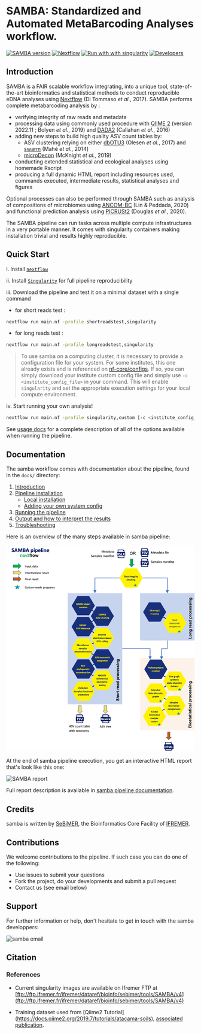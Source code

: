 # **SAMBA: Standardized and Automated MetaBarcoding Analyses workflow**.

[![SAMBA version](https://img.shields.io/badge/samba%20version-v4.0.0-red?labelColor=000000)](https://gitlab.ifremer.fr/bioinfo/SAMBA-nextflow)
[![Nextflow](https://img.shields.io/badge/nextflow-%E2%89%A522.10.0-23aa62.svg?labelColor=000000)](https://www.nextflow.io/)
[![Run with with singularity](https://img.shields.io/badge/run%20with-singularity-1d355c.svg?labelColor=000000)](https://sylabs.io/docs/)
[![Developers](https://img.shields.io/badge/Developers-SeBiMER-yellow?labelColor=000000)](https://ifremer-bioinformatics.github.io/)

## Introduction

SAMBA is a FAIR scalable workflow integrating, into a unique tool, state-of-the-art bioinformatics and statistical methods to conduct reproducible eDNA analyses using [Nextflow](https://www.nextflow.io) (Di Tommaso *et al.*, 2017). SAMBA performs complete metabarcoding analysis by :
- verifying integrity of raw reads and metadata
- processing data using commonly used procedure with [QIIME 2](https://qiime2.org/) (version 2022.11 ; Bolyen *et al.*, 2019) and [DADA2](https://docs.qiime2.org/2022.11/plugins/available/dada2/?highlight=dada2) (Callahan *et al.*, 2016)
- adding new steps to build high quality ASV count tables by:
    - ASV clustering relying on either [dbOTU3](https://github.com/swo/dbotu3) (Olesen *et al.*, 2017) and [swarm](https://github.com/torognes/swarm) (Mahé *et al.*, 2014]
    - [microDecon](https://github.com/donaldtmcknight/microDecon) (McKnight *et al.*, 2019)
- conducting extended statistical and ecological analyses using homemade Rscript
- producing a full dynamic HTML report including resources used, commands executed, intermediate results, statistical analyses and figures

Optional processes can also be performed through SAMBA such as analysis of compositions of microbiomes using [ANCOM-BC](https://bioconductor.org/packages/devel/bioc/vignettes/ANCOMBC/inst/doc/ANCOMBC.html) (Lin & Peddada, 2020) and functional prediction analysis using [PICRUSt2](https://github.com/picrust/picrust2) (Douglas *et al.*, 2020). 

The SAMBA pipeline can run tasks across multiple compute infrastructures in a very portable manner. It comes with singularity containers making installation trivial and results highly reproducible.

## Quick Start

i. Install [`nextflow`](https://www.nextflow.io/docs/latest/getstarted.html#installation)

ii. Install [`Singularity`](https://www.sylabs.io/guides/3.0/user-guide/) for full pipeline reproducibility

iii. Download the pipeline and test it on a minimal dataset with a single command

* for short reads test :
```bash
nextflow run main.nf -profile shortreadstest,singularity
```

* for long reads test :
```bash
nextflow run main.nf -profile longreadstest,singularity
```

> To use samba on a computing cluster, it is necessary to provide a configuration file for your system. For some institutes, this one already exists and is referenced on [nf-core/configs](https://github.com/nf-core/configs#documentation). If so, you can simply download your institute custom config file and simply use `-c <institute_config_file>` in your command. This will enable `singularity` and set the appropriate execution settings for your local compute environment.

iv. Start running your own analysis!

```bash
nextflow run main.nf -profile singularity,custom [-c <institute_config_file>]
```

See [usage docs](docs/usage.md) for a complete description of all of the options available when running the pipeline.

## Documentation

The samba workflow comes with documentation about the pipeline, found in the `docs/` directory:

1. [Introduction](docs/usage.md#introduction)
2. [Pipeline installation](docs/usage.md#install-the-pipeline)
    * [Local installation](docs/usage.md#local-installation)
    * [Adding your own system config](docs/usage.md#your-own-config)
3. [Running the pipeline](docs/usage.md#running-the-pipeline)
4. [Output and how to interpret the results](docs/output.md)
5. [Troubleshooting](docs/troubleshooting.md)

Here is an overview of the many steps available in samba pipeline:

![SAMBA Workflow](./docs/images/samba-v3.0.png)

At the end of samba pipeline execution, you get an interactive HTML report that's look like this one:

![SAMBA report](docs/images/samba-report.gif)

Full report description is available in [samba pipeline documentation](docs/output.md).

## Credits

samba is written by [SeBiMER](https://ifremer-bioinformatics.github.io/), the Bioinformatics Core Facility of [IFREMER](https://wwz.ifremer.fr/en/).

## Contributions

We welcome contributions to the pipeline. If such case you can do one of the following:
* Use issues to submit your questions 
* Fork the project, do your developments and submit a pull request
* Contact us (see email below) 

## Support

For further information or help, don't hesitate to get in touch with the samba developpers: 

![samba email](assets/samba-email-address-image.png)

## Citation

<!-- If you use  samba for your analysis, please cite it using the following doi: [10.5281/zenodo.XXXXXX](https://doi.org/10.5281/zenodo.XXXXXX) -->

### References 
- Current singularity images are available on Ifremer FTP at [ftp://ftp.ifremer.fr/ifremer/dataref/bioinfo/sebimer/tools/SAMBA/v4](ftp://ftp.ifremer.fr/ifremer/dataref/bioinfo/sebimer/tools/SAMBA/v4)

<!-- References databases (SILVA v132, PR2, UNITE) are available on IFREMER FTP at [ftp://ftp.ifremer.fr/ifremer/dataref/bioinfo/sebimer/sequence-set/SAMBA/2019.10](ftp://ftp.ifremer.fr/ifremer/dataref/bioinfo/sebimer/sequence-set/SAMBA/2019.10).  -->

- Training dataset used from [Qiime2 Tutorial] (https://docs.qiime2.org/2019.7/tutorials/atacama-soils), [associated publication](https://msystems.asm.org/content/2/3/e00195-16).
